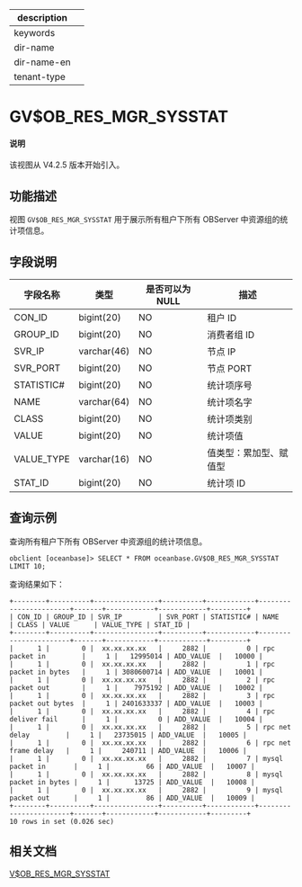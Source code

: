 |description||
|---|---|
|keywords||
|dir-name||
|dir-name-en||
|tenant-type||

# GV$OB_RES_MGR_SYSSTAT

<main id="notice" type='explain'>
 <h4>说明</h4>
 <p>该视图从 V4.2.5 版本开始引入。</p>
</main>

## 功能描述

视图 `GV$OB_RES_MGR_SYSSTAT` 用于展示所有租户下所有 OBServer 中资源组的统计项信息。

## 字段说明

| **字段名称** | **类型**  | **是否可以为 NULL** | **描述**                               |
|------------|-------------|---------------------|----------------------------------------|
| CON_ID     | bigint(20)  | NO   | 租户 ID     |
| GROUP_ID   | bigint(20)  | NO   | 消费者组 ID     |
| SVR_IP     | varchar(46) | NO   | 节点 IP     |
| SVR_PORT   | bigint(20)  | NO   | 节点 PORT    |
| STATISTIC# | bigint(20)  | NO   | 统计项序号     |
| NAME       | varchar(64) | NO   | 统计项名字    |
| CLASS      | bigint(20)  | NO   | 统计项类别     |
| VALUE      | bigint(20)  | NO   | 统计项值     |
| VALUE_TYPE | varchar(16) | NO   | 值类型：累加型、赋值型     |
| STAT_ID    | bigint(20)  | NO   | 统计项 ID     |

## 查询示例

查询所有租户下所有 OBServer 中资源组的统计项信息。

```shell
obclient [oceanbase]> SELECT * FROM oceanbase.GV$OB_RES_MGR_SYSSTAT LIMIT 10;
```

查询结果如下：

```shell
+--------+----------+----------------+----------+------------+-----------------------+-------+------------+------------+---------+
| CON_ID | GROUP_ID | SVR_IP         | SVR_PORT | STATISTIC# | NAME                  | CLASS | VALUE      | VALUE_TYPE | STAT_ID |
+--------+----------+----------------+----------+------------+-----------------------+-------+------------+------------+---------+
|      1 |        0 |  xx.xx.xx.xx   |     2882 |          0 | rpc packet in         |     1 |   12995014 | ADD_VALUE  |   10000 |
|      1 |        0 |  xx.xx.xx.xx   |     2882 |          1 | rpc packet in bytes   |     1 | 3080600714 | ADD_VALUE  |   10001 |
|      1 |        0 |  xx.xx.xx.xx   |     2882 |          2 | rpc packet out        |     1 |    7975192 | ADD_VALUE  |   10002 |
|      1 |        0 |  xx.xx.xx.xx   |     2882 |          3 | rpc packet out bytes  |     1 | 2401633337 | ADD_VALUE  |   10003 |
|      1 |        0 |  xx.xx.xx.xx   |     2882 |          4 | rpc deliver fail      |     1 |          0 | ADD_VALUE  |   10004 |
|      1 |        0 |  xx.xx.xx.xx   |     2882 |          5 | rpc net delay         |     1 |   23735015 | ADD_VALUE  |   10005 |
|      1 |        0 |  xx.xx.xx.xx   |     2882 |          6 | rpc net frame delay   |     1 |     240711 | ADD_VALUE  |   10006 |
|      1 |        0 |  xx.xx.xx.xx   |     2882 |          7 | mysql packet in       |     1 |         66 | ADD_VALUE  |   10007 |
|      1 |        0 |  xx.xx.xx.xx   |     2882 |          8 | mysql packet in bytes |     1 |      13725 | ADD_VALUE  |   10008 |
|      1 |        0 |  xx.xx.xx.xx   |     2882 |          9 | mysql packet out      |     1 |         86 | ADD_VALUE  |   10009 |
+--------+----------+----------------+----------+------------+-----------------------+-------+------------+------------+---------+
10 rows in set (0.026 sec)
```

## 相关文档

[V$OB_RES_MGR_SYSSTAT](33050.v-ob_res_mgr_sysstat-of-sys-tenant.md)

